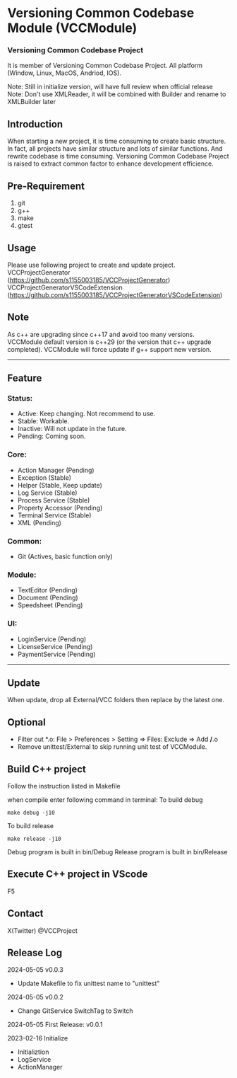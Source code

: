 # Versioning Common Codebase Module (VCCModule)
### Versioning Common Codebase Project
It is member of Versioning Common Codebase Project.
All platform (Window, Linux, MacOS, Andriod, IOS).

Note: Still in initialize version, will have full review when official release
Note: Don't use XMLReader, it will be combined with Builder and rename to XMLBuilder later

## Introduction
When starting a new project, it is time consuming to create basic structure. In fact, all projects have similar structure and lots of similar functions. And rewrite codebase is time consuming. Versioning Common Codebase Project is raised to extract common factor to enhance development efficience.

## Pre-Requirement
1. git
2. g++
3. make
4. gtest

## Usage
Please use following project to create and update project.
VCCProjectGenerator (https://github.com/s1155003185/VCCProjectGenerator)
VCCProjectGeneratorVSCodeExtension (https://github.com/s1155003185/VCCProjectGeneratorVSCodeExtension)

## Note
As c++ are upgrading since c++17 and avoid too many versions. VCCModule default version is c++29 (or the version that c++ upgrade completed). VCCModule will force update if g++ support new version.

****
## Feature
### Status:
-	Active: Keep changing. Not recommend to use.
-	Stable: Workable.
-	Inactive: Will not update in the future.
-	Pending: Coming soon.

### Core:
-	Action Manager (Pending)
-	Exception (Stable)
-	Helper (Stable, Keep update)
-	Log Service (Stable)
-   Process Service (Stable)
-	Property Accessor (Pending)
-   Terminal Service (Stable)
-   XML (Pending)
### Common:
-   Git (Actives, basic function only)
### Module:
-	TextEditor (Pending)
-	Document (Pending)
-	Speedsheet (Pending)
### UI:
-	LoginService (Pending)
-	LicenseService (Pending)
-	PaymentService (Pending)

****
## Update
When update, drop all External/VCC folders then replace by the latest one.

## Optional
-	Filter out *.o: File > Preferences > Setting => Files: Exclude => Add **/**.o
-	Remove unittest/External to skip running unit test of VCCModule.

## Build C++ project
Follow the instruction listed in Makefile

when compile enter following command in terminal:
To build debug
```
make debug -j10
```

To build release
```
make release -j10
```

Debug program is built in bin/Debug
Release program is built in bin/Release

## Execute C++ project in VScode
F5

## Contact
X(Twitter) @VCCProject

## Release Log
2024-05-05 v0.0.3
- Update Makefile to fix unittest name to "unittest"

2024-05-05 v0.0.2
- Change GitService SwitchTag to Switch

2024-05-05 First Release: v0.0.1

2023-02-16 Initialize
-	Initializtion
-	LogService
-	ActionManager
